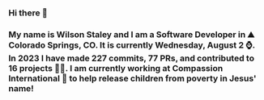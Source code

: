 ### Hi there 👋

### My name is Wilson Staley and I am a Software Developer in ⛰ Colorado Springs, CO.  It is currently Wednesday, August 2 ⌚. In 2023 I have made 227 commits, 77 PRs, and contributed to 16 projects 👨‍💻. I am currently working at Compassion International 🏢 to help release children from poverty in Jesus' name!